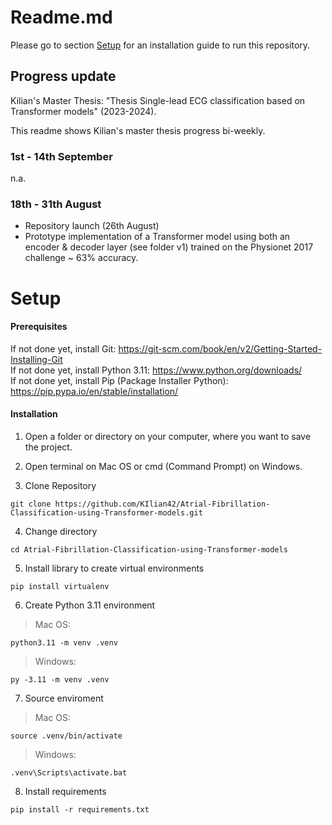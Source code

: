# Readme.md

Please go to section [Setup](#Setup) for an installation guide to run this repository.

## Progress update

Kilian's Master Thesis: "Thesis Single-lead ECG classification based on Transformer models" (2023-2024).

This readme shows Kilian's master thesis progress bi-weekly.

### 1st - 14th September

n.a.

### 18th - 31th August

- Repository launch (26th August)
- Prototype implementation of a Transformer model using both an encoder & decoder layer (see folder v1) trained on the Physionet 2017 challenge ~ 63% accuracy.

# Setup

#### Prerequisites
If not done yet, install Git:
https://git-scm.com/book/en/v2/Getting-Started-Installing-Git
<br />
If not done yet, install Python 3.11: https://www.python.org/downloads/
<br />
If not done yet, install Pip (Package Installer Python): https://pip.pypa.io/en/stable/installation/

#### Installation

1. Open a folder or directory on your computer, where you want to save the project.

2. Open terminal on Mac OS or cmd (Command Prompt) on Windows.

3. Clone Repository
```
git clone https://github.com/KIlian42/Atrial-Fibrillation-Classification-using-Transformer-models.git
```
4. Change directory
```
cd Atrial-Fibrillation-Classification-using-Transformer-models
```
5. Install library to create virtual environments
```
pip install virtualenv
```
6. Create Python 3.11 environment
> Mac OS:
```
python3.11 -m venv .venv
```
> Windows:
```
py -3.11 -m venv .venv
```
7. Source enviroment
> Mac OS:
```
source .venv/bin/activate
```
> Windows:
```
.venv\Scripts\activate.bat
```
8. Install requirements
```
pip install -r requirements.txt
```